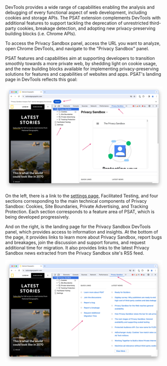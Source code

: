 DevTools provides a wide range of capabilities enabling the analysis and debugging of every functional aspect of web development, including cookies and storage APIs. The PSAT extension complements DevTools with additional features to support tackling the deprecation of unrestricted third-party cookies, breakage detection, and adopting new privacy-preserving building blocks (i.e. Chrome APIs).

To access the Privacy Sandbox panel, access the URL you want to analyze, open Chrome DevTools, and navigate to the "Privacy Sandbox" panel.

PSAT features and capabilities aim at supporting developers to transition smoothly towards a more private web, by shedding light on cookie usage, and the new building blocks available for implementing privacy-preserving solutions for features and capabilities of websites and apps. PSAT's landing page in DevTools reflects this goal:

<img width="742" alt="PSAT Landing Page" src="images/psat-landing-page/psat_v0.5_landing_page_07_02.jpg">

On the left, there is a link to the [settings page](https://github.com/GoogleChromeLabs/ps-analysis-tool/wiki/PSAT-Settings-and-Permissions), Facilitated Testing, and four sections corresponding to the main technical components of Privacy Sandbox: Cookies, Site Boundaries, Private Advertising, and Tracking Protection. Each section corresponds to a feature area of PSAT, which is being developed progressively.

And on the right, is the landing page for the Privacy Sandbox DevTools panel, which provides access to information and insights. At the bottom of the page, it provides links to learn more about Privacy Sandbox, report bugs and breakages, join the discussion and support forums, and request additional time for migration. It also provides links to the latest Privacy Sandbox news extracted from the Privacy Sandbox site's RSS feed.

<img width="742" alt="PSAT Landing Page Info Links" src="images/psat-landing-page/psat_v0.5_landing_page_quick_links_07_02.jpg">
